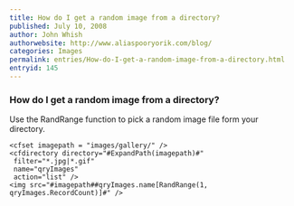 ```yaml
---
title: How do I get a random image from a directory?
published: July 10, 2008
author: John Whish
authorwebsite: http://www.aliaspooryorik.com/blog/
categories: Images
permalink: entries/How-do-I-get-a-random-image-from-a-directory.html
entryid: 145
---
```


<h3>How do I get a random image from a directory?</h3>

<p>
Use the RandRange function to pick a random image file form your directory. 
</p>

<pre><code class="language-markup">&lt;cfset imagepath = &quot;images/gallery/&quot; /&gt;
&lt;cfdirectory directory=&quot;#ExpandPath(imagepath)#&quot;
 filter=&quot;*.jpg|*.gif&quot;
 name=&quot;qryImages&quot;
 action=&quot;list&quot; /&gt;
&lt;img src=&quot;#imagepath##qryImages.name[RandRange(1, qryImages.RecordCount)]#&quot; /&gt;
</code></pre>



